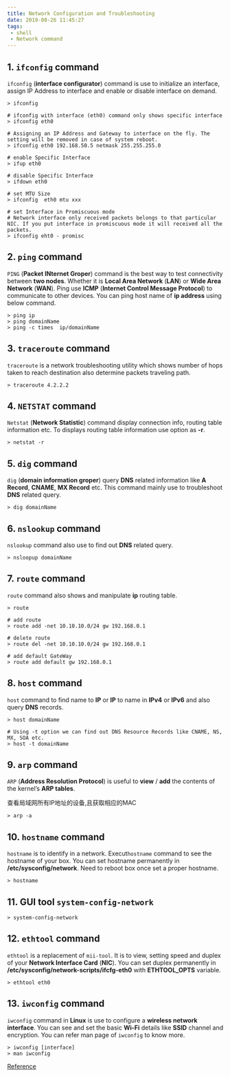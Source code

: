```yaml
---
title: Network Configuration and Troubleshooting
date: 2019-08-26 11:45:27
tags:
 - shell 
 - Network command
---
```


<!-- toc -->

## 1.  `ifconfig` command

`ifconfig` (**interface configurator**) command is use to initialize an interface, assign IP Address to interface and enable or disable interface on demand. 

```shell
> ifconfig

# ifconfig with interface (eth0) command only shows specific interface
> ifconfig eth0

# Assigning an IP Address and Gateway to interface on the fly. The setting will be removed in case of system reboot.
> ifconfig eth0 192.168.50.5 netmask 255.255.255.0

# enable Specific Interface
> ifup eth0

# disable Specific Interface
> ifdown eth0

# set MTU Size
> ifconfig  eth0 mtu xxx

# set Interface in Promiscuous mode
# Network interface only received packets belongs to that particular NIC. If you put interface in promiscuous mode it will received all the packets.
> ifconfig eht0 - promisc
```

##  2. `ping` command

`PING` (**Packet INternet Groper**) command is the best way to test connectivity between **two nodes**. Whether it is **Local Area Network** (**LAN**) or **Wide Area Network** (**WAN**). Ping use **ICMP** (**Internet Control Message Protocol**) to communicate to other devices. You can ping host name of **ip address** using below command.

```shell
> ping ip
> ping domainName
> ping -c times  ip/domainName
```

## 3. `traceroute` command

`traceroute` is a network troubleshooting utility which shows number of hops taken to reach destination also determine packets traveling path.

```shell
> traceroute 4.2.2.2
```

## 4. `NETSTAT`  command

`Netstat` (**Network Statistic**) command display connection info, routing table information etc. To displays routing table information use option as **-r**.

```shell
> netstat -r
```



## 5. `dig` command

`dig` (**domain information groper**) query **DNS** related information like **A Record**, **CNAME**, **MX Record** etc. This command mainly use to troubleshoot **DNS** related query.

```shell
> dig domainName
```



## 6. `nslookup` command

`nslookup` command also use to find out **DNS** related query.

```shell
> nsloopup domainName
```

## 7.  `route` command

`route` command also shows and manipulate **ip** routing table.

```shell
> route

# add route
> route add -net 10.10.10.0/24 gw 192.168.0.1

# delete route
> route del -net 10.10.10.0/24 gw 192.168.0.1

# add default GateWay
> route add default gw 192.168.0.1
```

## 8. `host` command

`host` command to find name to **IP** or **IP** to name in **IPv4** or **IPv6** and also query **DNS** records.

```shell
> host domainName

# Using -t option we can find out DNS Resource Records like CNAME, NS, MX, SOA etc.
> host -t domainName
```

## 9. `arp` command

`ARP` (**Address Resolution Protocol**) is useful to **view** / **add** the contents of the kernel’s **ARP tables**. 

查看局域网所有IP地址的设备,且获取相应的MAC

```shell
> arp -a
```

## 10. `hostname`  command

`hostname` is to identify in a network. Execut`hostname` command to see the hostname of your box. You can set hostname permanently in **/etc/sysconfig/network**. Need to reboot box once set a proper hostname.

```shell
> hostname
```

## 11. GUI tool `system-config-network`

```shell
> system-config-network
```

## 12. `ethtool` command

`ethtool` is a replacement of `mii-tool`. It is to view, setting speed and duplex of your **Network Interface Card** (**NIC**). You can set duplex permanently in **/etc/sysconfig/network-scripts/ifcfg-eth0** with **ETHTOOL_OPTS** variable.

```shell
> ethtool eth0
```

## 13. `iwconfig` command

`iwconfig` command in **Linux** is use to configure a **wireless network interface**. You can see and set the basic **Wi-Fi** details like **SSID** channel and encryption. You can refer man page of `iwconfig` to know more.

```shell
> iwconfig [interface]
> man iwconfig
```



[Reference](https://www.tecmint.com/linux-network-configuration-and-troubleshooting-commands/)